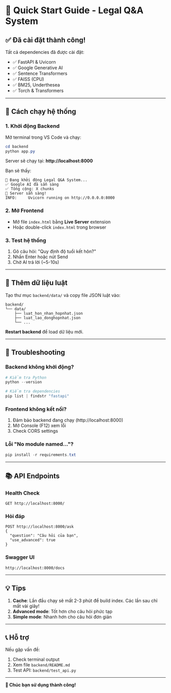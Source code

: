 # 🚀 Quick Start Guide - Legal Q&A System

## ✅ Đã cài đặt thành công!

Tất cả dependencies đã được cài đặt:
- ✅ FastAPI & Uvicorn
- ✅ Google Generative AI
- ✅ Sentence Transformers
- ✅ FAISS (CPU)
- ✅ BM25, Underthesea
- ✅ Torch & Transformers

---

## 🎯 Cách chạy hệ thống

### 1. **Khởi động Backend**

Mở terminal trong VS Code và chạy:

```powershell
cd backend
python app.py
```

Server sẽ chạy tại: **http://localhost:8000**

Bạn sẽ thấy:
```
🚀 Đang khởi động Legal Q&A System...
✅ Google AI đã sẵn sàng
✅ Tổng cộng: X chunks
🎉 Server sẵn sàng!
INFO:     Uvicorn running on http://0.0.0.0:8000
```

### 2. **Mở Frontend**

- Mở file `index.html` bằng **Live Server** extension
- Hoặc double-click `index.html` trong browser

### 3. **Test hệ thống**

1. Gõ câu hỏi: "Quy định độ tuổi kết hôn?"
2. Nhấn Enter hoặc nút Send
3. Chờ AI trả lời (~5-10s)

---

## 📁 Thêm dữ liệu luật

Tạo thư mục `backend/data/` và copy file JSON luật vào:

```
backend/
└── data/
    ├── luat_hon_nhan_hopnhat.json
    ├── luat_lao_donghopnhat.json
    └── ...
```

**Restart backend** để load dữ liệu mới.

---

## 🔧 Troubleshooting

### Backend không khởi động?

```powershell
# Kiểm tra Python
python --version

# Kiểm tra dependencies
pip list | findstr "fastapi"
```

### Frontend không kết nối?

1. Đảm bảo backend đang chạy (http://localhost:8000)
2. Mở Console (F12) xem lỗi
3. Check CORS settings

### Lỗi "No module named..."?

```powershell
pip install -r requirements.txt
```

---

## 📚 API Endpoints

### Health Check
```
GET http://localhost:8000/
```

### Hỏi đáp
```
POST http://localhost:8000/ask
{
  "question": "Câu hỏi của bạn",
  "use_advanced": true
}
```

### Swagger UI
```
http://localhost:8000/docs
```

---

## 💡 Tips

1. **Cache**: Lần đầu chạy sẽ mất 2-3 phút để build index. Các lần sau chỉ mất vài giây!
2. **Advanced mode**: Tốt hơn cho câu hỏi phức tạp
3. **Simple mode**: Nhanh hơn cho câu hỏi đơn giản

---

## 📞 Hỗ trợ

Nếu gặp vấn đề:
1. Check terminal output
2. Xem file `backend/README.md`
3. Test API: `backend/test_api.py`

---

**🎉 Chúc bạn sử dụng thành công!**
